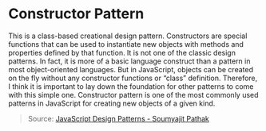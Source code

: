 # Constructor Pattern

This is a class-based creational design pattern. Constructors are special functions that can be used to instantiate new objects with methods and properties defined by that function.
It is not one of the classic design patterns. In fact, it is more of a basic language construct than a pattern in most object-oriented languages. But in JavaScript, objects can be created on the fly without any constructor functions or “class” definition. Therefore, I think it is important to lay down the foundation for other patterns to come with this simple one.
Constructor pattern is one of the most commonly used patterns in JavaScript for creating new objects of a given kind.

> Source: [JavaScript Design Patterns - Soumyajit Pathak](https://medium.com/better-programming/javascript-design-patterns-25f0faaaa15)